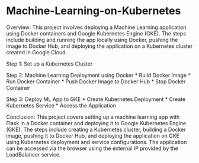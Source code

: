 # Machine-Learning-on-Kubernetes

Overview:
This project involves deploying a Machine Learning application using Docker containers and Google Kubernetes Engine (GKE). The steps include building and running the app locally using Docker, pushing the image to Docker Hub, and deploying the application on a Kubernetes cluster created in Google Cloud.

Step 1: Set up a Kubernetes Cluster

Step 2: Machine Learning Deployment using Docker
    * Build Docker Image
    * Run Docker Container
    * Push Docker Image to Docker Hub
    * Stop Docker Container

Step 3: Deploy ML App to GKE
    * Create Kubernetes Deployment
    * Create Kubernetes Service
    * Access the Application

Conclusion:
This project covers setting up a machine learning app with Flask in a Docker container and deploying it to Google Kubernetes Engine (GKE). The steps include creating a Kubernetes cluster, building a Docker image, pushing it to Docker Hub, and deploying the application on GKE using Kubernetes deployment and service configurations. The application can be accessed via the browser using the external IP provided by the LoadBalancer service.
